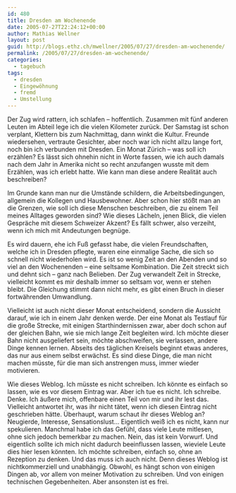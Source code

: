 ```yaml
---
id: 480
title: Dresden am Wochenende
date: 2005-07-27T22:24:12+00:00
author: Mathias Wellner
layout: post
guid: http://blogs.ethz.ch/mwellner/2005/07/27/dresden-am-wochenende/
permalink: /2005/07/27/dresden-am-wochenende/
categories:
  - tagebuch
tags:
  - dresden
  - Eingewöhnung
  - fremd
  - Umstellung
---
```

Der Zug wird rattern, ich schlafen &#8211; hoffentlich. Zusammen mit fünf anderen Leuten im Abteil lege ich die vielen Kilometer zurück. Der Samstag ist schon verplant, Klettern bis zum Nachmittag, dann winkt die Kultur. Freunde wiedersehen, vertraute Gesichter, aber noch war ich nicht allzu lange fort, noch bin ich verbunden mit Dresden. Ein Monat Zürich &#8211; was soll ich erzählen? Es lässt sich ohnehin nicht in Worte fassen, wie ich auch damals nach dem Jahr in Amerika nicht so recht anzufangen wusste mit dem Erzählen, was ich erlebt hatte. Wie kann man diese andere Realität auch beschreiben?

Im Grunde kann man nur die Umstände schildern, die Arbeitsbedingungen, allgemein die Kollegen und Hausbewohner. Aber schon hier stößt man an die Grenzen, wie soll ich diese Menschen beschreiben, die zu einem Teil meines Alltages geworden sind? Wie dieses Lächeln, jenen Blick, die vielen Gespräche mit diesem Schweizer Akzent? Es fällt schwer, also verzeiht, wenn ich mich mit Andeutungen begnüge.

Es wird dauern, ehe ich Fuß gefasst habe, die vielen Freundschaften, welche ich in Dresden pflegte, waren eine einmalige Sache, die sich so schnell nicht wiederholen wird. Es ist so wenig Zeit an den Abenden und so viel an den Wochenenden &#8211; eine seltsame Kombination. Die Zeit streckt sich und dehnt sich &#8211; ganz nach Belieben. Der Zug verwandelt Zeit in Strecke, vielleicht kommt es mir deshalb immer so seltsam vor, wenn er stehen bleibt. Die Gleichung stimmt dann nicht mehr, es gibt einen Bruch in dieser fortwährenden Umwandlung.

Vielleicht ist auch nicht dieser Monat entscheidend, sondern die Aussicht darauf, wie ich in einem Jahr denken werde. Der eine Monat als Testlauf für die große Strecke, mit einigen Starthindernissen zwar, aber doch schon auf der gleichen Bahn, wie sie mich lange Zeit begleiten wird. Ich möchte dieser Bahn nicht ausgeliefert sein, möchte abschweifen, sie verlassen, andere Dinge kennen lernen. Abseits des täglichen Kreisels beginnt etwas anderes, das nur aus einem selbst erwächst. Es sind diese Dinge, die man nicht machen müsste, für die man sich anstrengen muss, immer wieder motivieren.

Wie dieses Weblog. Ich müsste es nicht schreiben. Ich könnte es einfach so lassen, wie es vor diesem Eintrag war. Aber ich tue es nicht. Ich schreibe. Denke. Ich äußere mich, offenbare einen Teil von mir und ihr lest das. Vielleicht antwortet ihr, was ihr nicht tätet, wenn ich diesen Eintrag nicht geschrieben hätte. Überhaupt, warum schaut ihr dieses Weblog an? Neugierde, Interesse, Sensationslust&#8230; Eigentlich weiß ich es nicht, kann nur spekulieren. Manchmal habe ich das Gefühl, dass viele Leute mitlesen, ohne sich jedoch bemerkbar zu machen. Nein, das ist kein Vorwurf. Und eigentlich sollte ich mich nicht dadurch beeinflussen lassen, wieviele Leute dies hier lesen könnten. Ich möchte schreiben, einfach so, ohne an Rezeption zu denken. Und das muss ich auch nicht. Denn dieses Weblog ist nichtkommerziell und unabhängig. Obwohl, es hängt schon von einigen Dingen ab, vor allem von meiner Motivation zu schreiben. Und von einigen technischen Gegebenheiten. Aber ansonsten ist es frei.